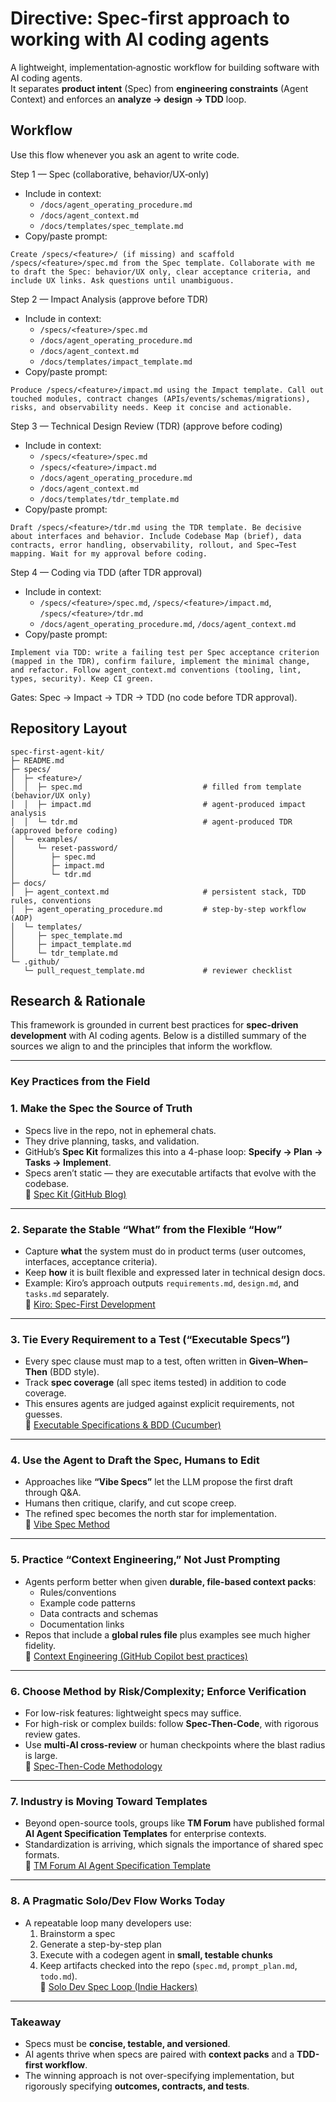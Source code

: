 # Directive: Spec‑first approach to working with AI coding agents

A lightweight, implementation‑agnostic workflow for building software with AI coding agents.  
It separates **product intent** (Spec) from **engineering constraints** (Agent Context) and enforces an **analyze → design → TDD** loop.

## Workflow

Use this flow whenever you ask an agent to write code.

Step 1 — Spec (collaborative, behavior/UX‑only)
- Include in context:
  - `/docs/agent_operating_procedure.md`
  - `/docs/agent_context.md`
  - `/docs/templates/spec_template.md`
- Copy/paste prompt:
```
Create /specs/<feature>/ (if missing) and scaffold /specs/<feature>/spec.md from the Spec template. Collaborate with me to draft the Spec: behavior/UX only, clear acceptance criteria, and include UX links. Ask questions until unambiguous.
```

Step 2 — Impact Analysis (approve before TDR)
- Include in context:
  - `/specs/<feature>/spec.md`
  - `/docs/agent_operating_procedure.md`
  - `/docs/agent_context.md`
  - `/docs/templates/impact_template.md`
- Copy/paste prompt:
```
Produce /specs/<feature>/impact.md using the Impact template. Call out touched modules, contract changes (APIs/events/schemas/migrations), risks, and observability needs. Keep it concise and actionable.
```

Step 3 — Technical Design Review (TDR) (approve before coding)
- Include in context:
  - `/specs/<feature>/spec.md`
  - `/specs/<feature>/impact.md`
  - `/docs/agent_operating_procedure.md`
  - `/docs/agent_context.md`
  - `/docs/templates/tdr_template.md`
- Copy/paste prompt:
```
Draft /specs/<feature>/tdr.md using the TDR template. Be decisive about interfaces and behavior. Include Codebase Map (brief), data contracts, error handling, observability, rollout, and Spec→Test mapping. Wait for my approval before coding.
```

Step 4 — Coding via TDD (after TDR approval)
- Include in context:
  - `/specs/<feature>/spec.md`, `/specs/<feature>/impact.md`, `/specs/<feature>/tdr.md`
  - `/docs/agent_operating_procedure.md`, `/docs/agent_context.md`
- Copy/paste prompt:
```
Implement via TDD: write a failing test per Spec acceptance criterion (mapped in the TDR), confirm failure, implement the minimal change, and refactor. Follow agent_context.md conventions (tooling, lint, types, security). Keep CI green.
```

Gates: Spec → Impact → TDR → TDD (no code before TDR approval).

## Repository Layout
```
spec-first-agent-kit/
├─ README.md
├─ specs/
│  ├─ <feature>/
│  │  ├─ spec.md                           # filled from template (behavior/UX only)
│  │  ├─ impact.md                         # agent-produced impact analysis
│  │  └─ tdr.md                            # agent-produced TDR (approved before coding)
│  └─ examples/
│     └─ reset-password/
│        ├─ spec.md
│        ├─ impact.md
│        └─ tdr.md
├─ docs/
│  ├─ agent_context.md                     # persistent stack, TDD rules, conventions
│  ├─ agent_operating_procedure.md         # step-by-step workflow (AOP)
│  └─ templates/
│     ├─ spec_template.md
│     ├─ impact_template.md
│     └─ tdr_template.md
└─ .github/
   └─ pull_request_template.md             # reviewer checklist
```

 
## Research & Rationale

This framework is grounded in current best practices for **spec‑driven development** with AI coding agents. Below is a distilled summary of the sources we align to and the principles that inform the workflow.

---

### Key Practices from the Field

### 1. Make the Spec the Source of Truth
- Specs live in the repo, not in ephemeral chats.  
- They drive planning, tasks, and validation.  
- GitHub’s **Spec Kit** formalizes this into a 4-phase loop: **Specify → Plan → Tasks → Implement**.  
- Specs aren’t static — they are executable artifacts that evolve with the codebase.  
🔗 [Spec Kit (GitHub Blog)](https://github.blog/news-insights/product-news/spec-kit/)

---

### 2. Separate the Stable “What” from the Flexible “How”
- Capture **what** the system must do in product terms (user outcomes, interfaces, acceptance criteria).  
- Keep **how** it is built flexible and expressed later in technical design docs.  
- Example: Kiro’s approach outputs `requirements.md`, `design.md`, and `tasks.md` separately.  
🔗 [Kiro: Spec-First Development](https://kirorun.notion.site/Kiro-Spec-First-Development-Docs)

---

### 3. Tie Every Requirement to a Test (“Executable Specs”)
- Every spec clause must map to a test, often written in **Given–When–Then** (BDD style).  
- Track **spec coverage** (all spec items tested) in addition to code coverage.  
- This ensures agents are judged against explicit requirements, not guesses.  
🔗 [Executable Specifications & BDD (Cucumber)](https://cucumber.io/docs/bdd/)

---

### 4. Use the Agent to Draft the Spec, Humans to Edit
- Approaches like **“Vibe Specs”** let the LLM propose the first draft through Q&A.  
- Humans then critique, clarify, and cut scope creep.  
- The refined spec becomes the north star for implementation.  
🔗 [Vibe Spec Method](https://vibespec.org/)

---

### 5. Practice “Context Engineering,” Not Just Prompting
- Agents perform better when given **durable, file-based context packs**:  
  - Rules/conventions  
  - Example code patterns  
  - Data contracts and schemas  
  - Documentation links  
- Repos that include a **global rules file** plus examples see much higher fidelity.  
🔗 [Context Engineering (GitHub Copilot best practices)](https://github.blog/ai-and-ml/context-engineering-for-agents/)

---

### 6. Choose Method by Risk/Complexity; Enforce Verification
- For low-risk features: lightweight specs may suffice.  
- For high-risk or complex builds: follow **Spec-Then-Code**, with rigorous review gates.  
- Use **multi-AI cross-review** or human checkpoints where the blast radius is large.  
🔗 [Spec-Then-Code Methodology](https://www.spec.dev/spec-then-code)

---

### 7. Industry is Moving Toward Templates
- Beyond open-source tools, groups like **TM Forum** have published formal **AI Agent Specification Templates** for enterprise contexts.  
- Standardization is arriving, which signals the importance of shared spec formats.  
🔗 [TM Forum AI Agent Specification Template](https://www.tmforum.org/)

---

### 8. A Pragmatic Solo/Dev Flow Works Today
- A repeatable loop many developers use:  
  1. Brainstorm a spec  
  2. Generate a step-by-step plan  
  3. Execute with a codegen agent in **small, testable chunks**  
  4. Keep artifacts checked into the repo (`spec.md`, `prompt_plan.md`, `todo.md`).  
🔗 [Solo Dev Spec Loop (Indie Hackers)](https://www.indiehackers.com/post/spec-driven-ai-development)

---

### Takeaway
- Specs must be **concise, testable, and versioned**.  
- AI agents thrive when specs are paired with **context packs** and a **TDD-first workflow**.  
- The winning approach is not over-specifying implementation, but rigorously specifying **outcomes, contracts, and tests**.


